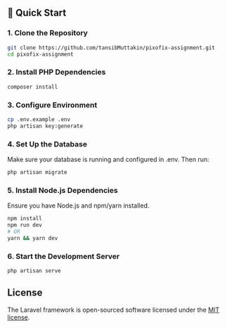 ## 🚀 Quick Start

### 1. Clone the Repository

``` bash
git clone https://github.com/tansibMuttakin/pixofix-assignment.git
cd pixofix-assignment
```

### 2. Install PHP Dependencies

```bash
composer install
```

### 3. Configure Environment

```bash
cp .env.example .env
php artisan key:generate
```

### 4. Set Up the Database

Make sure your database is running and configured in .env. Then run:

```bash
php artisan migrate
```

### 5. Install Node.js Dependencies

Ensure you have Node.js and npm/yarn installed.

```bash
npm install
npm run dev
# OR
yarn && yarn dev
```

### 6. Start the Development Server

 ```bash
 php artisan serve
```

## License

The Laravel framework is open-sourced software licensed under the [MIT license](https://opensource.org/licenses/MIT).
